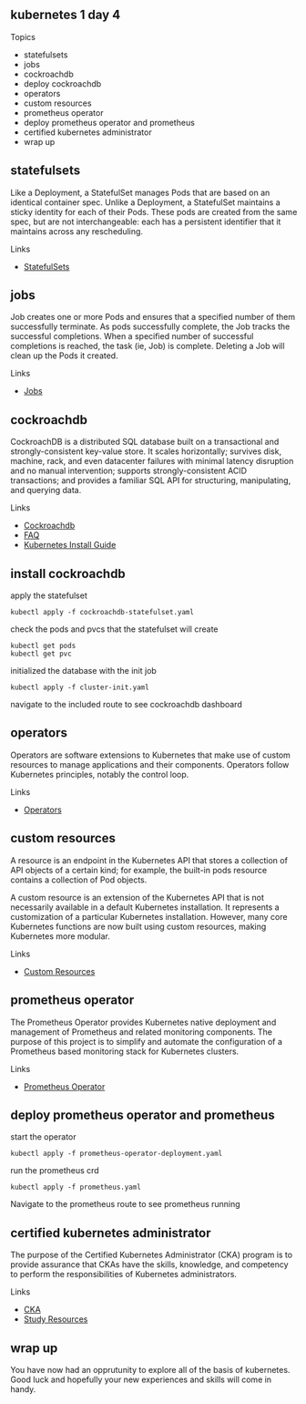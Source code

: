kubernetes 1 day 4
------------------

Topics

* statefulsets
* jobs
* cockroachdb
* deploy cockroachdb
* operators
* custom resources
* prometheus operator
* deploy prometheus operator and prometheus
* certified kubernetes administrator
* wrap up

statefulsets
------------

Like a Deployment, a StatefulSet manages Pods that are based on an identical container spec. Unlike a Deployment, a StatefulSet maintains a sticky identity for each of their Pods. These pods are created from the same spec, but are not interchangeable: each has a persistent identifier that it maintains across any rescheduling.

Links
* [StatefulSets](https://kubernetes.io/docs/concepts/workloads/controllers/statefulset/)

jobs
----

Job creates one or more Pods and ensures that a specified number of them successfully terminate. As pods successfully complete, the Job tracks the successful completions. When a specified number of successful completions is reached, the task (ie, Job) is complete. Deleting a Job will clean up the Pods it created.

Links
* [Jobs](https://kubernetes.io/docs/concepts/workloads/controllers/job/)

cockroachdb
-----------

CockroachDB is a distributed SQL database built on a transactional and strongly-consistent key-value store. It scales horizontally; survives disk, machine, rack, and even datacenter failures with minimal latency disruption and no manual intervention; supports strongly-consistent ACID transactions; and provides a familiar SQL API for structuring, manipulating, and querying data.

Links
* [Cockroachdb](https://www.cockroachlabs.com/)
* [FAQ](https://www.cockroachlabs.com/docs/v20.2/frequently-asked-questions)
* [Kubernetes Install Guide](https://www.cockroachlabs.com/docs/v20.2/orchestrate-cockroachdb-with-kubernetes-insecure#manual)

install cockroachdb
-------------------

apply the statefulset

    kubectl apply -f cockroachdb-statefulset.yaml

check the pods and pvcs that the statefulset will create

    kubectl get pods
    kubectl get pvc

initialized the database with the init job

    kubectl apply -f cluster-init.yaml

navigate to the included route to see cockroachdb dashboard

operators
---------

Operators are software extensions to Kubernetes that make use of custom resources to manage applications and their components. Operators follow Kubernetes principles, notably the control loop.

Links
* [Operators](https://kubernetes.io/docs/concepts/extend-kubernetes/operator/)

custom resources
----------------

A resource is an endpoint in the Kubernetes API that stores a collection of API objects of a certain kind; for example, the built-in pods resource contains a collection of Pod objects.

A custom resource is an extension of the Kubernetes API that is not necessarily available in a default Kubernetes installation. It represents a customization of a particular Kubernetes installation. However, many core Kubernetes functions are now built using custom resources, making Kubernetes more modular.

Links
* [Custom Resources](https://kubernetes.io/docs/concepts/extend-kubernetes/api-extension/custom-resources/)

prometheus operator
-------------------

The Prometheus Operator provides Kubernetes native deployment and management of Prometheus and related monitoring components. The purpose of this project is to simplify and automate the configuration of a Prometheus based monitoring stack for Kubernetes clusters.

Links
* [Prometheus Operator](https://github.com/prometheus-operator/prometheus-operator)


deploy prometheus operator and prometheus
-----------------------------------------

start the operator

    kubectl apply -f prometheus-operator-deployment.yaml

run the prometheus crd

    kubectl apply -f prometheus.yaml

Navigate to the prometheus route to see prometheus running


certified kubernetes administrator
----------------------------------

The purpose of the Certified Kubernetes Administrator (CKA) program is to provide assurance that CKAs have the skills, knowledge, and competency to perform the responsibilities of Kubernetes administrators.

Links
* [CKA](https://www.cncf.io/certification/cka/)
* [Study Resources](https://ravikirans.com/cka-kubernetes-exam-study-guide/)

wrap up
-------

You have now had an opprutunity to explore all of the basis of kubernetes. Good luck and hopefully your new experiences and skills will come in handy.